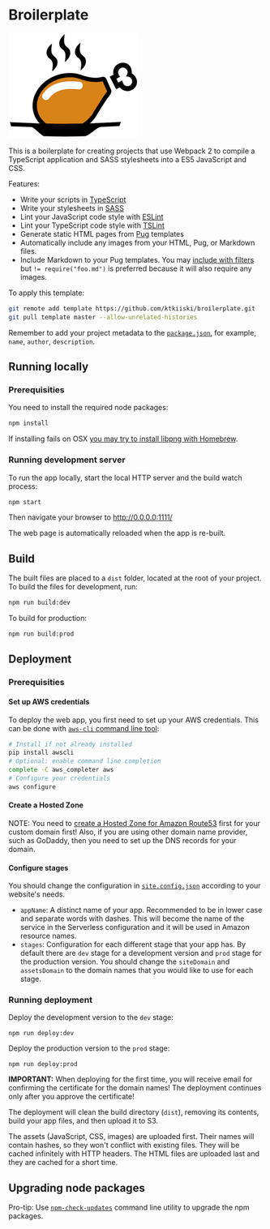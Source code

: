 # Broilerplate

![Broilerplate](./src/images/broilerplate.png)

This is a boilerplate for creating projects that use Webpack 2 to compile a TypeScript application and SASS stylesheets into a ES5 JavaScript and CSS.

Features:

- Write your scripts in [TypeScript](http://www.typescriptlang.org/)
- Write your stylesheets in [SASS](http://sass-lang.com/)
- Lint your JavaScript code style with [ESLint](http://eslint.org/)
- Lint your TypeScript code style with [TSLint](https://palantir.github.io/tslint/)
- Generate static HTML pages from [Pug](https://pugjs.org/) templates
- Automatically include any images from your HTML, Pug, or Markdown files.
- Include Markdown to your Pug templates. You may [include with filters](https://pugjs.org/language/includes.html#including-filtered-text) but `!= require("foo.md")` is preferred because it will also require any images.

To apply this template:

```bash
git remote add template https://github.com/ktkiiski/broilerplate.git
git pull template master --allow-unrelated-histories
```

Remember to add your project metadata to the [`package.json`](./package.json), for example, `name`, `author`, `description`.

## Running locally

### Prerequisities

You need to install the required node packages:

```bash
npm install
```

If installing fails on OSX [you may try to install libpng with Homebrew](https://github.com/tcoopman/image-webpack-loader#libpng-issues).


### Running development server

To run the app locally, start the local HTTP server and the build watch process:

```bash
npm start
```

Then navigate your browser to http://0.0.0.0:1111/

The web page is automatically reloaded when the app is re-built.

## Build

The built files are placed to a `dist` folder, located at the root of your project.
To build the files for development, run:

```bash
npm run build:dev
```

To build for production:

```bash
npm run build:prod
```

## Deployment

### Prerequisities

#### Set up AWS credentials

To deploy the web app, you first need to set up your AWS credentials.
This can be done with [`aws-cli` command line tool](https://github.com/aws/aws-cli):

```bash
# Install if not already installed
pip install awscli
# Optional: enable command line completion
complete -C aws_completer aws
# Configure your credentials
aws configure
```

#### Create a Hosted Zone

NOTE: You need to [create a Hosted Zone for Amazon Route53](http://docs.aws.amazon.com/AmazonS3/latest/dev/website-hosting-custom-domain-walkthrough.html#root-domain-walkthrough-switch-to-route53-as-dnsprovider) first for your custom domain first! Also, if you are using other domain name provider, such as GoDaddy, then you need to set up the DNS records for your domain.

#### Configure stages

You should change the configuration in [`site.config.json`](./site.config.json) according to your website's needs.

- `appName`: A distinct name of your app. Recommended to be in lower case and separate words with dashes. This will become the name of the service in the Serverless configuration and it will be used in Amazon resource names.
- `stages`: Configuration for each different stage that your app has. By default there are `dev` stage for a development version and `prod` stage for the production version. You should change the `siteDomain` and `assetsDomain` to the domain names that you would like to use for each stage.

### Running deployment

Deploy the development version to the `dev` stage:

    npm run deploy:dev

Deploy the production version to the `prod` stage:

    npm run deploy:prod

**IMPORTANT:** When deploying for the first time, you will receive email for confirming the certificate for the domain names!
The deployment continues only after you approve the certificate!

The deployment will clean the build directory (`dist`), removing its contents, build your app files, and then upload it to S3.

The assets (JavaScript, CSS, images) are uploaded first. Their names will contain hashes, so they won't conflict with existing files.
They will be cached infinitely with HTTP headers.
The HTML files are uploaded last and they are cached for a short time.

## Upgrading node packages

Pro-tip: Use [`npm-check-updates`](https://github.com/tjunnone/npm-check-updates) command line utility to upgrade the npm packages.
